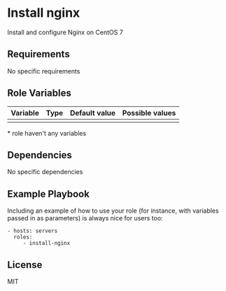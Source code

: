Install nginx
=========

Install and configure Nginx on CentOS 7

Requirements
------------

No specific requirements

Role Variables
--------------

| Variable | Type | Default value | Possible values |
|----------|------|---------------|-----------------|
|          |      |               |                 |

\* role haven't any variables

Dependencies
------------

No specific dependencies

Example Playbook
----------------

Including an example of how to use your role (for instance, with variables passed in as parameters) is always nice for users too:

    - hosts: servers
      roles:
         - install-nginx

License
-------

MIT
